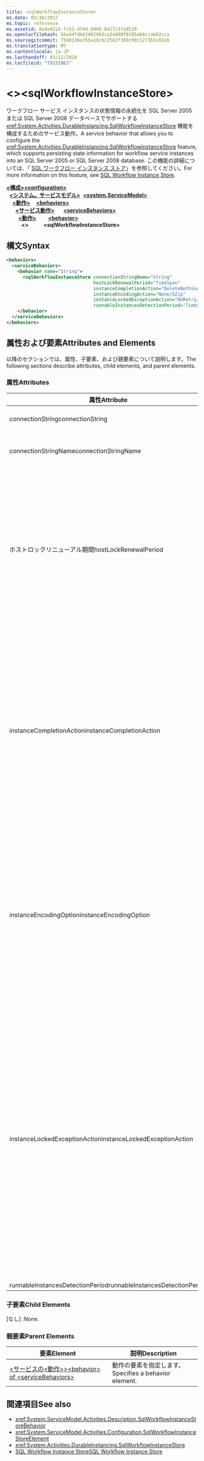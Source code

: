 ```yaml
---
title: <sqlWorkflowInstanceStore>
ms.date: 03/30/2017
ms.topic: reference
ms.assetid: 8a4e4214-fc51-4f4d-b968-0427c37a9520
ms.openlocfilehash: 56a44fdb62062903ca3ad00f8105a66ccab02cca
ms.sourcegitcommit: 7588136e355e10cbc2582f389c90c127363c02a5
ms.translationtype: MT
ms.contentlocale: ja-JP
ms.lasthandoff: 03/12/2020
ms.locfileid: "79151963"
---
```

# <a name="sqlworkflowinstancestore"></a><span data-ttu-id="43a15-101">\<></span><span class="sxs-lookup"><span data-stu-id="43a15-101">\<sqlWorkflowInstanceStore></span></span>
<span data-ttu-id="43a15-102">ワークフロー サービス インスタンスの状態情報の永続化を SQL Server 2005 または SQL Server 2008 データベースでサポートする <xref:System.Activities.DurableInstancing.SqlWorkflowInstanceStore> 機能を構成するためのサービス動作。</span><span class="sxs-lookup"><span data-stu-id="43a15-102">A service behavior that allows you to configure the <xref:System.Activities.DurableInstancing.SqlWorkflowInstanceStore> feature, which supports persisting state information for workflow service instances into an SQL Server 2005 or SQL Server 2008 database.</span></span> <span data-ttu-id="43a15-103">この機能の詳細については、「 [SQL ワークフロー インスタンス ストア](../../../windows-workflow-foundation/sql-workflow-instance-store.md)」を参照してください。</span><span class="sxs-lookup"><span data-stu-id="43a15-103">For more information on this feature, see [SQL Workflow Instance Store](../../../windows-workflow-foundation/sql-workflow-instance-store.md).</span></span>  
  
<span data-ttu-id="43a15-104">[**\<構成>**](../configuration-element.md)</span><span class="sxs-lookup"><span data-stu-id="43a15-104">[**\<configuration>**](../configuration-element.md)</span></span>\
<span data-ttu-id="43a15-105">&nbsp;&nbsp;[**\<システム。サービスモデル>**](system-servicemodel-of-workflow.md)</span><span class="sxs-lookup"><span data-stu-id="43a15-105">&nbsp;&nbsp;[**\<system.ServiceModel>**](system-servicemodel-of-workflow.md)</span></span>\
<span data-ttu-id="43a15-106">&nbsp;&nbsp;&nbsp;&nbsp;[**\<動作>**](behaviors-of-workflow.md)</span><span class="sxs-lookup"><span data-stu-id="43a15-106">&nbsp;&nbsp;&nbsp;&nbsp;[**\<behaviors>**](behaviors-of-workflow.md)</span></span>\
<span data-ttu-id="43a15-107">&nbsp;&nbsp;&nbsp;&nbsp;&nbsp;&nbsp;[**\<サービス動作>**](servicebehaviors-of-workflow.md)</span><span class="sxs-lookup"><span data-stu-id="43a15-107">&nbsp;&nbsp;&nbsp;&nbsp;&nbsp;&nbsp;[**\<serviceBehaviors>**](servicebehaviors-of-workflow.md)</span></span>\
<span data-ttu-id="43a15-108">&nbsp;&nbsp;&nbsp;&nbsp;&nbsp;&nbsp;&nbsp;&nbsp;[**\<動作>**](behavior-of-servicebehaviors-of-workflow.md)</span><span class="sxs-lookup"><span data-stu-id="43a15-108">&nbsp;&nbsp;&nbsp;&nbsp;&nbsp;&nbsp;&nbsp;&nbsp;[**\<behavior>**](behavior-of-servicebehaviors-of-workflow.md)</span></span>\
<span data-ttu-id="43a15-109">&nbsp;&nbsp;&nbsp;&nbsp;&nbsp;&nbsp;&nbsp;&nbsp;&nbsp;&nbsp;**\<>**</span><span class="sxs-lookup"><span data-stu-id="43a15-109">&nbsp;&nbsp;&nbsp;&nbsp;&nbsp;&nbsp;&nbsp;&nbsp;&nbsp;&nbsp;**\<sqlWorkflowInstanceStore>**</span></span>  
  
## <a name="syntax"></a><span data-ttu-id="43a15-110">構文</span><span class="sxs-lookup"><span data-stu-id="43a15-110">Syntax</span></span>  
  
```xml  
<behaviors>
  <serviceBehaviors>
    <behavior name="String">
      <sqlWorkflowInstanceStore connectionStringName="String"
                                hostLockRenewalPeriod="TimeSpan"
                                instanceCompletionAction="DeleteNothing/DeleteAll"
                                instanceEncodingAction="None/GZip"
                                instanceLockedExceptionAction="NoRetry/BasicRetry/AggressiveRetry"
                                runnableInstancesDetectionPeriod="TimeSpan" />
    </behavior>
  </serviceBehaviors>
</behaviors>  
```  
  
## <a name="attributes-and-elements"></a><span data-ttu-id="43a15-111">属性および要素</span><span class="sxs-lookup"><span data-stu-id="43a15-111">Attributes and Elements</span></span>  
 <span data-ttu-id="43a15-112">以降のセクションでは、属性、子要素、および親要素について説明します。</span><span class="sxs-lookup"><span data-stu-id="43a15-112">The following sections describe attributes, child elements, and parent elements.</span></span>  
  
### <a name="attributes"></a><span data-ttu-id="43a15-113">属性</span><span class="sxs-lookup"><span data-stu-id="43a15-113">Attributes</span></span>  
  
|<span data-ttu-id="43a15-114">属性</span><span class="sxs-lookup"><span data-stu-id="43a15-114">Attribute</span></span>|<span data-ttu-id="43a15-115">説明</span><span class="sxs-lookup"><span data-stu-id="43a15-115">Description</span></span>|  
|---------------|-----------------|  
|<span data-ttu-id="43a15-116">connectionString</span><span class="sxs-lookup"><span data-stu-id="43a15-116">connectionString</span></span>|<span data-ttu-id="43a15-117">基になる永続性データベースへの接続に使用する接続文字列を含む文字列。</span><span class="sxs-lookup"><span data-stu-id="43a15-117">A string that contains a connection string used to connect to an underlying persistence database.</span></span>|  
|<span data-ttu-id="43a15-118">connectionStringName</span><span class="sxs-lookup"><span data-stu-id="43a15-118">connectionStringName</span></span>|<span data-ttu-id="43a15-119">データベース サーバーへの名前付き接続文字列を含む文字列。</span><span class="sxs-lookup"><span data-stu-id="43a15-119">A string that contains a named connection string to the database server.</span></span> <span data-ttu-id="43a15-120">名前付き接続文字列の例としては、"既定の接続文字列" があります。</span><span class="sxs-lookup"><span data-stu-id="43a15-120">An example of a named connection string is "DefaultConnectionString".</span></span>|  
|<span data-ttu-id="43a15-121">ホストロックリニューアル期間</span><span class="sxs-lookup"><span data-stu-id="43a15-121">hostLockRenewalPeriod</span></span>|<span data-ttu-id="43a15-122">ホストがインスタンスのロックを更新するまでの時間を指定する Timespan 値。</span><span class="sxs-lookup"><span data-stu-id="43a15-122">A Timespan value that specifies the time period in which the host must renew the lock on an instance.</span></span> <span data-ttu-id="43a15-123">指定した時間内にホストがロックを更新しない場合は、インスタンスのロックが解除され、他のホストがそのインスタンスを使用できるようになります。</span><span class="sxs-lookup"><span data-stu-id="43a15-123">If the host does not renew the lock in the specified time period, the instance is unlocked and may be picked up by another host.</span></span><br /><br /> <span data-ttu-id="43a15-124">ワークフローをアンロードすることは、同時に、永続化することも意味します。</span><span class="sxs-lookup"><span data-stu-id="43a15-124">Unloading a workflow implies that it is also persisted.</span></span> <span data-ttu-id="43a15-125">この属性をゼロに設定した場合は、ワークフローがアイドル状態になった直後に、ワークフロー インスタンスが永続化され、アンロードされます。</span><span class="sxs-lookup"><span data-stu-id="43a15-125">If this attribute is set to zero the workflow instance is persisted and unloaded immediately after the workflow becomes idle.</span></span> <span data-ttu-id="43a15-126">この属性を TimeSpan.MaxValue に設定すると、アンロード操作を事実上、無効にします。</span><span class="sxs-lookup"><span data-stu-id="43a15-126">Setting this attribute to TimeSpan.MaxValue effectively disables the unload operation.</span></span> <span data-ttu-id="43a15-127">アイドル状態になったワークフロー インスタンスはアンロードされません。</span><span class="sxs-lookup"><span data-stu-id="43a15-127">Idle workflow instances are never unloaded.</span></span>|  
|<span data-ttu-id="43a15-128">instanceCompletionAction</span><span class="sxs-lookup"><span data-stu-id="43a15-128">instanceCompletionAction</span></span>|<span data-ttu-id="43a15-129">ワークフロー インスタンス完了後にワークフロー インスタンス データを永続化ストアに保持するか、またはその時点で削除するかを指定する値。</span><span class="sxs-lookup"><span data-stu-id="43a15-129">A value that specifies whether workflow instance data is kept in the persistence store after the workflow instance completes or if it is deleted at that point.</span></span> <span data-ttu-id="43a15-130">この値は、<xref:System.Activities.DurableInstancing.InstanceCompletionAction> 型です。</span><span class="sxs-lookup"><span data-stu-id="43a15-130">This value is of type <xref:System.Activities.DurableInstancing.InstanceCompletionAction>.</span></span><br /><br /> <span data-ttu-id="43a15-131">列挙されるアクションは、インスタンスがその操作を完了したとき、永続化ストアからインスタンス データを削除するかどうかで構成されます。</span><span class="sxs-lookup"><span data-stu-id="43a15-131">The enumerated actions consist of deleting the instance data from the persistence store or not deleting the instance data from the persistence store, when the instance has completed its operation.</span></span><br /><br /> <span data-ttu-id="43a15-132">完了後にインスタンスを保持すると、永続性データベースが急速に増大して、データベースのパフォーマンスに影響します。</span><span class="sxs-lookup"><span data-stu-id="43a15-132">Keeping instances after completion causes the persistence database to grow rapidly and this affects the performance of the database.</span></span> <span data-ttu-id="43a15-133">データベースのパフォーマンスがパフォーマンス要件を満たすレベルになるように、これらのレコードを定期的に削除するパージ ポリシーを構成する必要があります。</span><span class="sxs-lookup"><span data-stu-id="43a15-133">You should configure a database purge policy to delete these records periodically to ensure that the performance of the database is at the level that satisfy your performance requirements.</span></span>|  
|<span data-ttu-id="43a15-134">instanceEncodingOption</span><span class="sxs-lookup"><span data-stu-id="43a15-134">instanceEncodingOption</span></span>|<span data-ttu-id="43a15-135">インスタンス状態情報を永続化ストアに格納する前に、GZip アルゴリズムで圧縮するかどうかを指定する、省略可能な値。</span><span class="sxs-lookup"><span data-stu-id="43a15-135">An optional value that specifies  whether the instance state information is compressed using the GZip algorithm before the information is saved in the persistence store..</span></span> <span data-ttu-id="43a15-136">この値は、<xref:System.Activities.DurableInstancing.InstanceEncodingOption> 型です。</span><span class="sxs-lookup"><span data-stu-id="43a15-136">This value is of type <xref:System.Activities.DurableInstancing.InstanceEncodingOption>.</span></span> <span data-ttu-id="43a15-137">このプロパティの値としては<xref:System.Activities.DurableInstancing.InstanceEncodingOption.None>、圧縮を指定しない 、<xref:System.Activities.DurableInstancing.InstanceEncodingOption.GZip>インスタンス データを圧縮して gzip アルゴリズムを使用する 、 が考えられます。</span><span class="sxs-lookup"><span data-stu-id="43a15-137">Possible values for this property are <xref:System.Activities.DurableInstancing.InstanceEncodingOption.None>, which specifies no compression, and <xref:System.Activities.DurableInstancing.InstanceEncodingOption.GZip>, which specifies that instance data is compressed and uses the gzip algorithm.</span></span>|  
|<span data-ttu-id="43a15-138">instanceLockedExceptionAction</span><span class="sxs-lookup"><span data-stu-id="43a15-138">instanceLockedExceptionAction</span></span>|<span data-ttu-id="43a15-139">現在、他のホストにロックされているインスタンスをホストがロックしようとしたときにスローされる例外への応答として発生するアクションを指定する値。</span><span class="sxs-lookup"><span data-stu-id="43a15-139">A value that specifies the action that occurs in response to an exception that is thrown when the host tries to lock an instance because the instance is currently locked by another host.</span></span> <span data-ttu-id="43a15-140">この値は、<xref:System.Activities.DurableInstancing.InstanceLockedExceptionAction> 型です。</span><span class="sxs-lookup"><span data-stu-id="43a15-140">This value is of type <xref:System.Activities.DurableInstancing.InstanceLockedExceptionAction>.</span></span><br /><br /> <span data-ttu-id="43a15-141">このフィールドで使用できるオプションは、None、Basic Retry、および Aggressive Retry です。</span><span class="sxs-lookup"><span data-stu-id="43a15-141">The options allowed for this field are: None, Basic Retry, and Aggressive Retry.</span></span> <span data-ttu-id="43a15-142">既定値は None です。</span><span class="sxs-lookup"><span data-stu-id="43a15-142">The default value is None.</span></span> <span data-ttu-id="43a15-143">これら 3 つのオプションの説明を次に示します。</span><span class="sxs-lookup"><span data-stu-id="43a15-143">The following list provides you with the descriptions for these three options:</span></span><br /><br /> <span data-ttu-id="43a15-144">- なし。</span><span class="sxs-lookup"><span data-stu-id="43a15-144">-   None.</span></span> <span data-ttu-id="43a15-145">サービス ホストはインスタンスをロックしようとせず、<xref:System.Runtime.DurableInstancing.InstanceLockedException> を呼び出し元に渡します。</span><span class="sxs-lookup"><span data-stu-id="43a15-145">The service host does not attempt to lock the instance and passes the <xref:System.Runtime.DurableInstancing.InstanceLockedException> to the caller.</span></span><br /><span data-ttu-id="43a15-146">- 基本的な再試行。</span><span class="sxs-lookup"><span data-stu-id="43a15-146">-   Basic Retry.</span></span> <span data-ttu-id="43a15-147">サービス ホストは一定の再試行間隔でインスタンスのロックを再試行し、シーケンスの最後に例外を呼び出し元に渡します。</span><span class="sxs-lookup"><span data-stu-id="43a15-147">The service host reattempts to lock the instance with a linear retry interval and passes the exception to the caller at the end of the sequence.</span></span><br /><span data-ttu-id="43a15-148">- アグレッシブな再試行</span><span class="sxs-lookup"><span data-stu-id="43a15-148">-   Aggressive Retry.</span></span> <span data-ttu-id="43a15-149">サービス ホストは指数関数的に増加する遅延を使用してインスタンスのロックを再試行し、シーケンスの最後に <xref:System.Runtime.DurableInstancing.InstanceLockedException> を呼び出し元に渡します。</span><span class="sxs-lookup"><span data-stu-id="43a15-149">The service host reattempts to lock the instance with an exponentially increasing delay and passes the <xref:System.Runtime.DurableInstancing.InstanceLockedException> to the caller at the end of the sequence.</span></span>|  
|<span data-ttu-id="43a15-150">runnableInstancesDetectionPeriod</span><span class="sxs-lookup"><span data-stu-id="43a15-150">runnableInstancesDetectionPeriod</span></span>||  
  
### <a name="child-elements"></a><span data-ttu-id="43a15-151">子要素</span><span class="sxs-lookup"><span data-stu-id="43a15-151">Child Elements</span></span>  
 <span data-ttu-id="43a15-152">[なし] :</span><span class="sxs-lookup"><span data-stu-id="43a15-152">None.</span></span>  
  
### <a name="parent-elements"></a><span data-ttu-id="43a15-153">親要素</span><span class="sxs-lookup"><span data-stu-id="43a15-153">Parent Elements</span></span>  
  
|<span data-ttu-id="43a15-154">要素</span><span class="sxs-lookup"><span data-stu-id="43a15-154">Element</span></span>|<span data-ttu-id="43a15-155">説明</span><span class="sxs-lookup"><span data-stu-id="43a15-155">Description</span></span>|  
|-------------|-----------------|  
|[<span data-ttu-id="43a15-156">\<サービスの\<動作>></span><span class="sxs-lookup"><span data-stu-id="43a15-156">\<behavior> of \<serviceBehaviors></span></span>](behavior-of-servicebehaviors-of-workflow.md)|<span data-ttu-id="43a15-157">動作の要素を指定します。</span><span class="sxs-lookup"><span data-stu-id="43a15-157">Specifies a behavior element.</span></span>|  
  
## <a name="see-also"></a><span data-ttu-id="43a15-158">関連項目</span><span class="sxs-lookup"><span data-stu-id="43a15-158">See also</span></span>

- <xref:System.ServiceModel.Activities.Description.SqlWorkflowInstanceStoreBehavior>
- <xref:System.ServiceModel.Activities.Configuration.SqlWorkflowInstanceStoreElement>
- <xref:System.Activities.DurableInstancing.SqlWorkflowInstanceStore>
- [<span data-ttu-id="43a15-159">SQL Workflow Instance Store</span><span class="sxs-lookup"><span data-stu-id="43a15-159">SQL Workflow Instance Store</span></span>](../../../windows-workflow-foundation/sql-workflow-instance-store.md)
